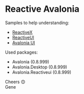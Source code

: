﻿# Reactive Avalonia
Samples to help understanding:
* [ReactiveX](http://reactivex.io)
* [ReactiveUI](https://reactiveui.net)
* [Avalonia UI](https://avaloniaui.net)

Used packages:
* Avalonia (0.8.999)
* Avalonia.Desktop (0.8.999)
* Avalonia.Reactiveui (0.8.999)


Cheers 😊  
Gene
